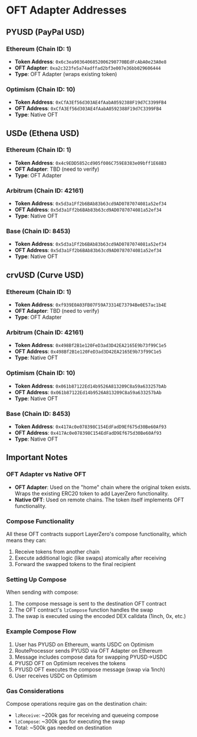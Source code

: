 # OFT Adapter Addresses

## PYUSD (PayPal USD)

### Ethereum (Chain ID: 1)
- **Token Address**: `0x6c3ea9036406852006290770BEdFcAbA0e23A0e8`
- **OFT Adapter**: `0xa2c323fe5a74adffad2bf3e007e36bb029606444`
- **Type**: OFT Adapter (wraps existing token)

### Optimism (Chain ID: 10)
- **Token Address**: `0xCfA3Ef56d303AE4fAabA0592388F19d7C3399FB4`
- **OFT Address**: `0xCfA3Ef56d303AE4fAabA0592388F19d7C3399FB4`
- **Type**: Native OFT

## USDe (Ethena USD)

### Ethereum (Chain ID: 1)
- **Token Address**: `0x4c9EDD5852cd905f086C759E8383e09bff1E68B3`
- **OFT Adapter**: TBD (need to verify)
- **Type**: OFT Adapter

### Arbitrum (Chain ID: 42161)
- **Token Address**: `0x5d3a1Ff2b6BAb83b63cd9AD0787074081a52ef34`
- **OFT Address**: `0x5d3a1Ff2b6BAb83b63cd9AD0787074081a52ef34`
- **Type**: Native OFT

### Base (Chain ID: 8453)
- **Token Address**: `0x5d3a1Ff2b6BAb83b63cd9AD0787074081a52ef34`
- **OFT Address**: `0x5d3a1Ff2b6BAb83b63cd9AD0787074081a52ef34`
- **Type**: Native OFT

## crvUSD (Curve USD)

### Ethereum (Chain ID: 1)
- **Token Address**: `0xf939E0A03FB07F59A73314E73794Be0E57ac1b4E`
- **OFT Adapter**: TBD (need to verify)
- **Type**: OFT Adapter

### Arbitrum (Chain ID: 42161)
- **Token Address**: `0x498Bf2B1e120FeD3ad3D42EA2165E9b73f99C1e5`
- **OFT Address**: `0x498Bf2B1e120FeD3ad3D42EA2165E9b73f99C1e5`
- **Type**: Native OFT

### Optimism (Chain ID: 10)
- **Token Address**: `0x061b87122Ed14b9526A813209C8a59a633257bAb`
- **OFT Address**: `0x061b87122Ed14b9526A813209C8a59a633257bAb`
- **Type**: Native OFT

### Base (Chain ID: 8453)
- **Token Address**: `0x417Ac0e078398C154EdFadD9Ef675d30Be60Af93`
- **OFT Address**: `0x417Ac0e078398C154EdFadD9Ef675d30Be60Af93`
- **Type**: Native OFT

## Important Notes

### OFT Adapter vs Native OFT
- **OFT Adapter**: Used on the "home" chain where the original token exists. Wraps the existing ERC20 token to add LayerZero functionality.
- **Native OFT**: Used on remote chains. The token itself implements OFT functionality.

### Compose Functionality
All these OFT contracts support LayerZero's compose functionality, which means they can:
1. Receive tokens from another chain
2. Execute additional logic (like swaps) atomically after receiving
3. Forward the swapped tokens to the final recipient

### Setting Up Compose
When sending with compose:
1. The compose message is sent to the destination OFT contract
2. The OFT contract's `lzCompose` function handles the swap
3. The swap is executed using the encoded DEX calldata (1inch, 0x, etc.)

### Example Compose Flow
1. User has PYUSD on Ethereum, wants USDC on Optimism
2. RouteProcessor sends PYUSD via OFT Adapter on Ethereum
3. Message includes compose data for swapping PYUSD→USDC
4. PYUSD OFT on Optimism receives the tokens
5. PYUSD OFT executes the compose message (swap via 1inch)
6. User receives USDC on Optimism

### Gas Considerations
Compose operations require gas on the destination chain:
- `lzReceive`: ~200k gas for receiving and queueing compose
- `lzCompose`: ~300k gas for executing the swap
- Total: ~500k gas needed on destination